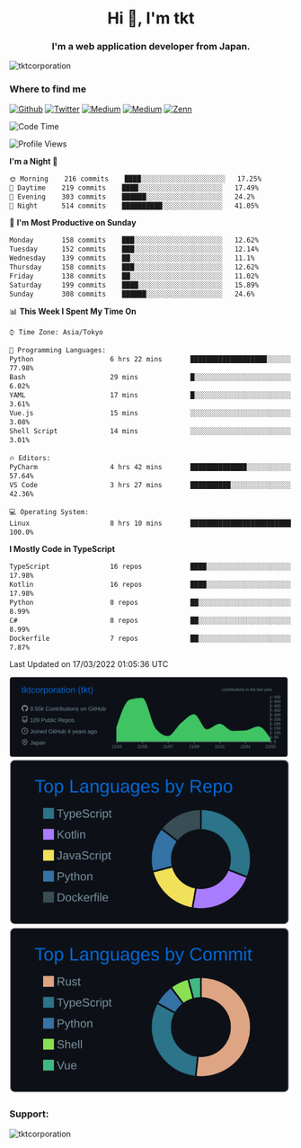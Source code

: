 <h1 align="center">Hi 👋, I'm tkt</h1>
<h3 align="center">I'm a web application developer from Japan.</h3>

<p align="left"> <img src="https://komarev.com/ghpvc/?username=tktcorporation&label=Profile%20views&color=0e75b6&style=flat" alt="tktcorporation" /> </p>

<h3>Where to find me</h3>
<p>
<a href="https://github.com/tktcorporation" target="_blank"><img alt="Github" src="https://img.shields.io/badge/GitHub-%2312100E.svg?&style=for-the-badge&logo=Github&logoColor=white" /></a>
<a href="https://twitter.com/tktcorporation" target="_blank"><img alt="Twitter" src="https://img.shields.io/badge/twitter-%231DA1F2.svg?&style=for-the-badge&logo=twitter&logoColor=white" /></a>
<a href="https://www.linkedin.com/in/tktcorporation" target="_blank"><img alt="Medium" src="https://img.shields.io/badge/linkdin-0a66c2.svg?&style=for-the-badge&logo=linkedin&logoColor=white" /></a>
<a href="https://qiita.com/tktcorporation" target="_blank"><img alt="Medium" src="https://img.shields.io/badge/qiita-55C500.svg?&style=for-the-badge&logo=qiita&logoColor=white" /></a>
<a href="https://zenn.dev/tktcorporation" target="_blank"><img alt="Zenn" src="https://img.shields.io/badge/Zenn-3EA8FF.svg?&style=for-the-badge&logo=Zenn&logoColor=white" /></a>
</p>
  
<!--START_SECTION:waka-->
![Code Time](http://img.shields.io/badge/Code%20Time-206%20hrs%2031%20mins-blue)

![Profile Views](http://img.shields.io/badge/Profile%20Views-0-blue)

**I'm a Night 🦉** 

```text
🌞 Morning    216 commits    ████░░░░░░░░░░░░░░░░░░░░░   17.25% 
🌆 Daytime    219 commits    ████░░░░░░░░░░░░░░░░░░░░░   17.49% 
🌃 Evening    303 commits    ██████░░░░░░░░░░░░░░░░░░░   24.2% 
🌙 Night      514 commits    ██████████░░░░░░░░░░░░░░░   41.05%

```
📅 **I'm Most Productive on Sunday** 

```text
Monday       158 commits    ███░░░░░░░░░░░░░░░░░░░░░░   12.62% 
Tuesday      152 commits    ███░░░░░░░░░░░░░░░░░░░░░░   12.14% 
Wednesday    139 commits    ██░░░░░░░░░░░░░░░░░░░░░░░   11.1% 
Thursday     158 commits    ███░░░░░░░░░░░░░░░░░░░░░░   12.62% 
Friday       138 commits    ██░░░░░░░░░░░░░░░░░░░░░░░   11.02% 
Saturday     199 commits    ████░░░░░░░░░░░░░░░░░░░░░   15.89% 
Sunday       308 commits    ██████░░░░░░░░░░░░░░░░░░░   24.6%

```


📊 **This Week I Spent My Time On** 

```text
⌚︎ Time Zone: Asia/Tokyo

💬 Programming Languages: 
Python                   6 hrs 22 mins       ███████████████████░░░░░░   77.98% 
Bash                     29 mins             █░░░░░░░░░░░░░░░░░░░░░░░░   6.02% 
YAML                     17 mins             █░░░░░░░░░░░░░░░░░░░░░░░░   3.61% 
Vue.js                   15 mins             ░░░░░░░░░░░░░░░░░░░░░░░░░   3.08% 
Shell Script             14 mins             ░░░░░░░░░░░░░░░░░░░░░░░░░   3.01%

🔥 Editors: 
PyCharm                  4 hrs 42 mins       ██████████████░░░░░░░░░░░   57.64% 
VS Code                  3 hrs 27 mins       ██████████░░░░░░░░░░░░░░░   42.36%

💻 Operating System: 
Linux                    8 hrs 10 mins       █████████████████████████   100.0%

```

**I Mostly Code in TypeScript** 

```text
TypeScript               16 repos            ████░░░░░░░░░░░░░░░░░░░░░   17.98% 
Kotlin                   16 repos            ████░░░░░░░░░░░░░░░░░░░░░   17.98% 
Python                   8 repos             ██░░░░░░░░░░░░░░░░░░░░░░░   8.99% 
C#                       8 repos             ██░░░░░░░░░░░░░░░░░░░░░░░   8.99% 
Dockerfile               7 repos             ██░░░░░░░░░░░░░░░░░░░░░░░   7.87%

```



 Last Updated on 17/03/2022 01:05:36 UTC
<!--END_SECTION:waka-->

[![](https://raw.githubusercontent.com/tktcorporation/tktcorporation/master/profile-summary-card-output/github_dark/0-profile-details.svg)](https://github.com/vn7n24fzkq/github-profile-summary-cards)
[![](https://raw.githubusercontent.com/tktcorporation/tktcorporation/master/profile-summary-card-output/github_dark/1-repos-per-language.svg)](https://github.com/vn7n24fzkq/github-profile-summary-cards) [![](https://raw.githubusercontent.com/tktcorporation/tktcorporation/master/profile-summary-card-output/github_dark/2-most-commit-language.svg)](https://github.com/vn7n24fzkq/github-profile-summary-cards)

<h3 align="left">Support:</h3>
<p><a href="https://www.buymeacoffee.com/tktcorporation"> <img align="left" src="https://cdn.buymeacoffee.com/buttons/v2/default-yellow.png" height="50" width="210" alt="tktcorporation" /></a></p><br><br>
